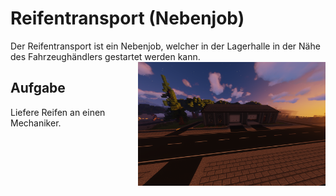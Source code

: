 # Reifentransport (Nebenjob)
Der Reifentransport ist ein Nebenjob, welcher in der Lagerhalle in der Nähe des Fahrzeughändlers gestartet werden kann. <img align="right" width="300" eight="150" src="../../../assets/image/nebenjobs/Reifentransport.png">

## Aufgabe
Liefere Reifen an einen Mechaniker.

